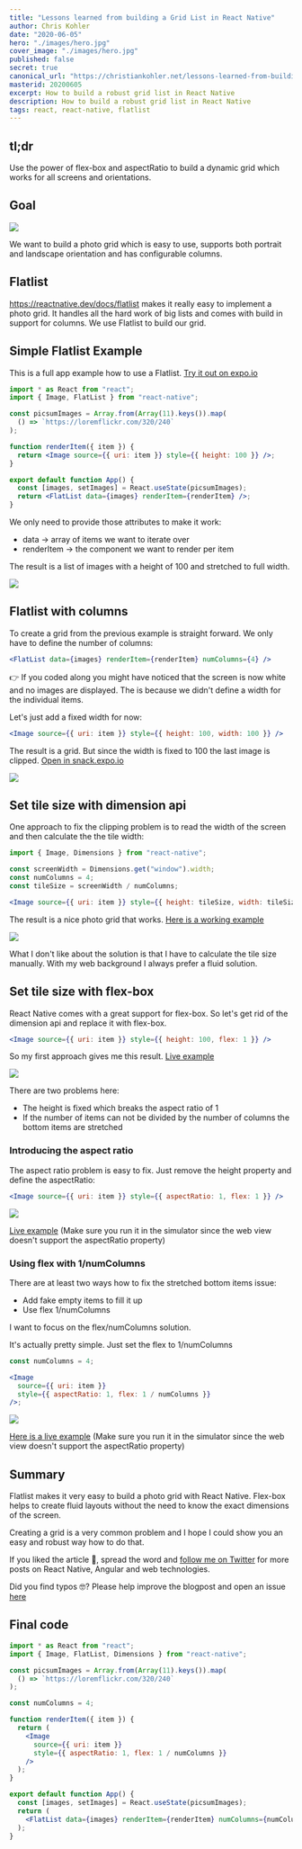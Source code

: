 ```yaml
---
title: "Lessons learned from building a Grid List in React Native"
author: Chris Kohler
date: "2020-06-05"
hero: "./images/hero.jpg"
cover_image: "./images/hero.jpg"
published: false
secret: true
canonical_url: "https://christiankohler.net/lessons-learned-from-building-a-grid-list-in-react-native"
masterid: 20200605
excerpt: How to build a robust grid list in React Native
description: How to build a robust grid list in React Native
tags: react, react-native, flatlist
---
```


## tl;dr

Use the power of flex-box and aspectRatio to build a dynamic grid which works for all screens and orientations.

## Goal

![](./images/goal.jpg)

We want to build a photo grid which is easy to use, supports both portrait and landscape orientation and has configurable columns.

## Flatlist

https://reactnative.dev/docs/flatlist makes it really easy to implement a photo grid. It handles all the hard work of big lists and comes with build in support for columns. We use Flatlist to build our grid.

## Simple Flatlist Example

This is a full app example how to use a Flatlist. [Try it out on expo.io](https://snack.expo.io/@christiankohler/flatlist_blog_simple_example)

```jsx
import * as React from "react";
import { Image, FlatList } from "react-native";

const picsumImages = Array.from(Array(11).keys()).map(
  () => `https://loremflickr.com/320/240`
);

function renderItem({ item }) {
  return <Image source={{ uri: item }} style={{ height: 100 }} />;
}

export default function App() {
  const [images, setImages] = React.useState(picsumImages);
  return <FlatList data={images} renderItem={renderItem} />;
}
```

We only need to provide those attributes to make it work:

- data -> array of items we want to iterate over
- renderItem -> the component we want to render per item

The result is a list of images with a height of 100 and stretched to full width.

![](./images/simple_example.jpg)

## Flatlist with columns

To create a grid from the previous example is straight forward. We only have to define the number of columns:

```jsx
<FlatList data={images} renderItem={renderItem} numColumns={4} />
```

👉 If you coded along you might have noticed that the screen is now white and no images are displayed. The is because we didn't define a width for the individual items.

Let's just add a fixed width for now:

```jsx
<Image source={{ uri: item }} style={{ height: 100, width: 100 }} />
```

The result is a grid. But since the width is fixed to 100 the last image is clipped. [Open in snack.expo.io](https://snack.expo.io/@christiankohler/flatlist_blog_clipped)

![](./images/clipped.jpg)

## Set tile size with dimension api

One approach to fix the clipping problem is to read the width of the screen and then calculate the the tile width:

```jsx
import { Image, Dimensions } from "react-native";

const screenWidth = Dimensions.get("window").width;
const numColumns = 4;
const tileSize = screenWidth / numColumns;

<Image source={{ uri: item }} style={{ height: tileSize, width: tileSize }} />;
```

The result is a nice photo grid that works. [Here is a working example](https://snack.expo.io/@christiankohler/flatlist_blog_dimension_api)

![](./images/dimension_api.jpg)

What I don't like about the solution is that I have to calculate the tile size manually. With my web background I always prefer a fluid solution.

## Set tile size with flex-box

React Native comes with a great support for flex-box. So let's get rid of the dimension api and replace it with flex-box.

```jsx
<Image source={{ uri: item }} style={{ height: 100, flex: 1 }} />
```

So my first approach gives me this result. [Live example](https://snack.expo.io/@christiankohler/flatlist_blog_flex_1)

![](./images/flex1.jpg)

There are two problems here:

- The height is fixed which breaks the aspect ratio of 1
- If the number of items can not be divided by the number of columns the bottom items are stretched

### Introducing the aspect ratio

The aspect ratio problem is easy to fix. Just remove the height property and define the aspectRatio:

```jsx
<Image source={{ uri: item }} style={{ aspectRatio: 1, flex: 1 }} />
```

![](./images/aspect_ratio.jpg)

[Live example](https://snack.expo.io/@christiankohler/flatlist_blog_aspect_ratio) (Make sure you run it in the simulator since the web view doesn't support the aspectRatio property)

### Using flex with 1/numColumns

There are at least two ways how to fix the stretched bottom items issue:

- Add fake empty items to fill it up
- Use flex 1/numColumns

I want to focus on the flex/numColumns solution.

It's actually pretty simple. Just set the flex to 1/numColumns

```jsx
const numColumns = 4;

<Image
  source={{ uri: item }}
  style={{ aspectRatio: 1, flex: 1 / numColumns }}
/>;
```

![](./images/num_columns.jpg)

[Here is a live example](https://snack.expo.io/@christiankohler/flatlist_blog_num_columns) (Make sure you run it in the simulator since the web view doesn't support the aspectRatio property)

## Summary

Flatlist makes it very easy to build a photo grid with React Native. Flex-box helps to create fluid layouts without the need to know the exact dimensions of the screen.

Creating a grid is a very common problem and I hope I could show you an easy and robust way how to do that.

If you liked the article 🙌, spread the word and [follow me on Twitter](https://twitter.com/KohlerChristian) for more posts on React Native, Angular and web technologies.

Did you find typos 🤓? Please help improve the blogpost and open an issue [here](https://github.com/ChristianKohler/homepage)

## Final code

```jsx
import * as React from "react";
import { Image, FlatList, Dimensions } from "react-native";

const picsumImages = Array.from(Array(11).keys()).map(
  () => `https://loremflickr.com/320/240`
);

const numColumns = 4;

function renderItem({ item }) {
  return (
    <Image
      source={{ uri: item }}
      style={{ aspectRatio: 1, flex: 1 / numColumns }}
    />
  );
}

export default function App() {
  const [images, setImages] = React.useState(picsumImages);
  return (
    <FlatList data={images} renderItem={renderItem} numColumns={numColumns} />
  );
}
```
